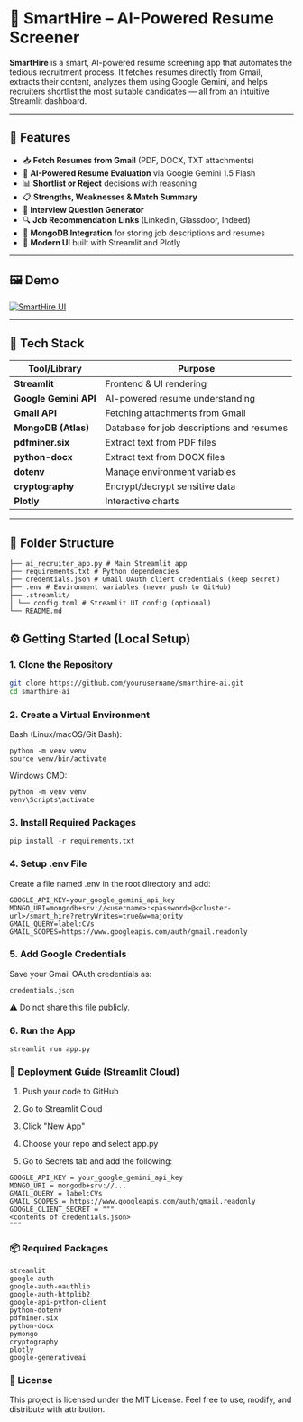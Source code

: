 # 🤖 SmartHire – AI-Powered Resume Screener

**SmartHire** is a smart, AI-powered resume screening app that automates the tedious recruitment process. It fetches resumes directly from Gmail, extracts their content, analyzes them using Google Gemini, and helps recruiters shortlist the most suitable candidates — all from an intuitive Streamlit dashboard.

---

## 📌 Features

- 📥 **Fetch Resumes from Gmail** (PDF, DOCX, TXT attachments)
- 🧠 **AI-Powered Resume Evaluation** via Google Gemini 1.5 Flash
- 📊 **Shortlist or Reject** decisions with reasoning
- 📋 **Strengths, Weaknesses & Match Summary**
- 🎯 **Interview Question Generator**
- 🔍 **Job Recommendation Links** (LinkedIn, Glassdoor, Indeed)
- 💾 **MongoDB Integration** for storing job descriptions and resumes
- 🎨 **Modern UI** built with Streamlit and Plotly

---

## 🖼️ Demo


[![SmartHire UI](https://img.youtube.com/vi/y6ij_e4VDdA/0.jpg)](https://youtu.be/y6ij_e4VDdA)


---

## 🔧 Tech Stack

| Tool/Library           | Purpose                                   |
|------------------------|-------------------------------------------|
| **Streamlit**          | Frontend & UI rendering                   |
| **Google Gemini API**  | AI-powered resume understanding           |
| **Gmail API**          | Fetching attachments from Gmail           |
| **MongoDB (Atlas)**    | Database for job descriptions and resumes |
| **pdfminer.six**       | Extract text from PDF files               |
| **python-docx**        | Extract text from DOCX files              |
| **dotenv**             | Manage environment variables              |
| **cryptography**       | Encrypt/decrypt sensitive data            |
| **Plotly**             | Interactive charts                        |

---

## 📁 Folder Structure

```
├── ai_recruiter_app.py # Main Streamlit app
├── requirements.txt # Python dependencies
├── credentials.json # Gmail OAuth client credentials (keep secret)
├── .env # Environment variables (never push to GitHub)
├── .streamlit/
│ └── config.toml # Streamlit UI config (optional)
└── README.md
```
## ⚙️ Getting Started (Local Setup)

### 1. Clone the Repository

```bash
git clone https://github.com/yourusername/smarthire-ai.git
cd smarthire-ai
```

### 2. Create a Virtual Environment
Bash (Linux/macOS/Git Bash):
```
python -m venv venv
source venv/bin/activate
```
Windows CMD:
```
python -m venv venv
venv\Scripts\activate
```
### 3. Install Required Packages
```
pip install -r requirements.txt
```
### 4. Setup .env File
Create a file named .env in the root directory and add:
```
GOOGLE_API_KEY=your_google_gemini_api_key
MONGO_URI=mongodb+srv://<username>:<password>@<cluster-url>/smart_hire?retryWrites=true&w=majority
GMAIL_QUERY=label:CVs
GMAIL_SCOPES=https://www.googleapis.com/auth/gmail.readonly
```
### 5. Add Google Credentials
Save your Gmail OAuth credentials as:
```
credentials.json
```
⚠️ Do not share this file publicly.

### 6. Run the App
```
streamlit run app.py
```

### 🚀 Deployment Guide (Streamlit Cloud)
1. Push your code to GitHub

2. Go to Streamlit Cloud

3. Click "New App"

4. Choose your repo and select app.py

5. Go to Secrets tab and add the following:
```
GOOGLE_API_KEY = your_google_gemini_api_key
MONGO_URI = mongodb+srv://...
GMAIL_QUERY = label:CVs
GMAIL_SCOPES = https://www.googleapis.com/auth/gmail.readonly
GOOGLE_CLIENT_SECRET = """
<contents of credentials.json>
"""
```
### 📦 Required Packages
```
streamlit
google-auth
google-auth-oauthlib
google-auth-httplib2
google-api-python-client
python-dotenv
pdfminer.six
python-docx
pymongo
cryptography
plotly
google-generativeai
```
### 📜 License
This project is licensed under the MIT License.
Feel free to use, modify, and distribute with attribution.
